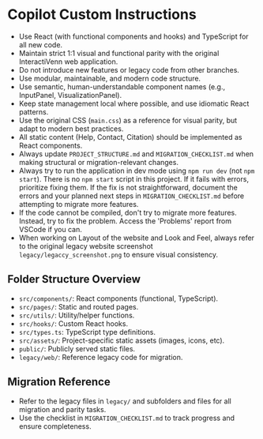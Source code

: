 <!-- Use this file to provide workspace-specific custom instructions to Copilot. For more details, visit https://code.visualstudio.com/docs/copilot/copilot-customization#_use-a-githubcopilotinstructionsmd-file -->

# Copilot Custom Instructions
- Use React (with functional components and hooks) and TypeScript for all new code.
- Maintain strict 1:1 visual and functional parity with the original InteractiVenn web application.
- Do not introduce new features or legacy code from other branches.
- Use modular, maintainable, and modern code structure.
- Use semantic, human-understandable component names (e.g., InputPanel, VisualizationPanel).
- Keep state management local where possible, and use idiomatic React patterns.
- Use the original CSS (`main.css`) as a reference for visual parity, but adapt to modern best practices.
- All static content (Help, Contact, Citation) should be implemented as React components.
- Always update `PROJECT_STRUCTURE.md` and `MIGRATION_CHECKLIST.md` when making structural or migration-relevant changes.
- Always try to run the application in dev mode using `npm run dev` (not `npm start`). There is no `npm start` script in this project. If it fails with errors, prioritize fixing them. If the fix is not straightforward, document the errors and your planned next steps in `MIGRATION_CHECKLIST.md` before attempting to migrate more features.
- If the code cannot be compiled, don't try to migrate more features. Instead, try to fix the problem. Access the 'Problems' report from VSCode if you can.
- When working on Layout of the website and Look and Feel, always refer to the original legacy website screenshot `legacy/legaccy_screenshot.png` to ensure visual consistency.
## Folder Structure Overview

- `src/components/`: React components (functional, TypeScript).
- `src/pages/`: Static and routed pages.
- `src/utils/`: Utility/helper functions.
- `src/hooks/`: Custom React hooks.
- `src/types.ts`: TypeScript type definitions.
- `src/assets/`: Project-specific static assets (images, icons, etc).
- `public/`: Publicly served static files.
- `legacy/web/`: Reference legacy code for migration.

## Migration Reference

- Refer to the legacy files in `legacy/` and subfolders and files for all migration and parity tasks.
- Use the checklist in `MIGRATION_CHECKLIST.md` to track progress and ensure completeness.
